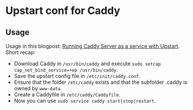Upstart conf for Caddy
=====================

Usage
-----

Usage in this blogpost: [Running Caddy Server as a service with Upstart](https://denbeke.be/blog/servers/running-caddy-server-as-a-service/).
Short recap:

* Download Caddy in `/usr/bin/caddy` and execute `sudo setcap cap_net_bind_service=+ep /usr/bin/caddy`.
* Save the upstart config file in `/etc/init/caddy.conf`.
* Ensure that the folder `/etc/caddy` exists and that the subfolder .caddy is owned by `www-data`.
* Create a Caddyfile in `/etc/caddy/Caddyfile`.
* Now you can use `sudo service caddy start|stop|restart`.

